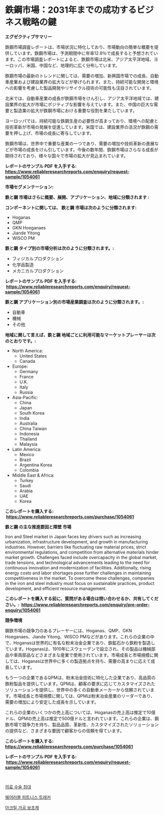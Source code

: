 <p><h1>鉄鋼市場：2031年までの成功するビジネス戦略の鍵</h1></p><p><strong>エグゼクティブサマリー</strong></p>
<p><p>鉄鋼市場調査レポートは、市場状況に特化しており、市場動向の簡単な概要を提供しています。鉄鋼市場は、予測期間中に年率12.8％で成長すると予想されています。この市場調査レポートによると、鉄鋼市場は北米、アジア太平洋地域、ヨーロッパ、米国、中国など、地理的に広く分布しています。</p><p>鉄鋼市場の最新のトレンドに関しては、需要の増加、新興国市場での成長、自動車産業および建設業界の拡大などが挙げられます。また、持続可能な開発と環境への影響を考慮した製品開発やリサイクル技術の可能性も注目されています。</p><p>北米では、自動車産業の成長が鉄鋼市場をけん引し、アジア太平洋地域では、建設業界の拡大が市場にポジティブな影響を与えています。また、中国の巨大な需要と製造業の拡大が鉄鋼市場における重要な役割を果たしています。</p><p>ヨーロッパでは、持続可能な鉄鋼生産の必要性が高まっており、環境への配慮と技術革新が市場の発展を促進しています。米国では、建設業界の活況が鉄鋼の需要を押し上げ、市場の成長に寄与しています。</p><p>鉄鋼市場は、世界中で重要な産業の一つであり、需要の増加や技術革新の進展などが市場の成長をけん引しています。今後の数年間、鉄鋼市場はさらなる成長が期待されており、様々な国々で市場の拡大が見込まれています。</p></p>
<p><strong>レポートのサンプル PDF を入手する: <a href="https://www.reliableresearchreports.com/enquiry/request-sample/1054061">https://www.reliableresearchreports.com/enquiry/request-sample/1054061</a></strong></p>
<p><strong>市場セグメンテーション:</strong></p>
<p><strong> 鉄と鋼 市場はさらに概要、展開、アプリケーション、地域に分類されます :</strong></p>
<p><strong>コンポーネントに関しては、 鉄と鋼 市場は次のように分類されます: &nbsp;</strong></p>
<p><ul><li>Hoganas</li><li>QMP</li><li>GKN Hoeganaes</li><li>Jiande Yitong</li><li>WISCO PM</li></ul></p>
<p><strong> 鉄と鋼 タイプ別の市場分析は次のように分類されます。:</strong></p>
<p><ul><li>フィジカルプロダクション</li><li>化学品製造</li><li>メカニカルプロダクション</li></ul></p>
<p><strong>レポートのサンプル PDF を入手する: &nbsp;<a href="https://www.reliableresearchreports.com/enquiry/request-sample/1054061">https://www.reliableresearchreports.com/enquiry/request-sample/1054061</a></strong></p>
<p><strong> 鉄と鋼 アプリケーション別の市場産業調査は次のように分類されます。:</strong></p>
<p><ul><li>自動車</li><li>機械</li><li>その他</li></ul></p>
<p><strong>地域に関して言えば、鉄と鋼 地域ごとに利用可能なマーケットプレーヤーは次のとおりです。:</strong></p>
<p><ul>
    <li>
        North America:
        <ul>
            <li>United States</li>
            <li>Canada</li>
        </ul>
    </li>
    <li>
        Europe:
        <ul>
            <li>Germany</li>
            <li>France</li>
            <li>U.K.</li>
            <li>Italy</li>
            <li>Russia</li>
        </ul>
    </li>
    <li>
        Asia-Pacific:
        <ul>
            <li>China</li>
            <li>Japan</li>
            <li>South Korea</li>
            <li>India</li>
            <li>Australia</li>
            <li>China Taiwan</li>
            <li>Indonesia</li>
            <li>Thailand</li>
            <li>Malaysia</li>
        </ul>
    </li>
    <li>
        Latin America:
        <ul>
            <li>Mexico</li>
            <li>Brazil</li>
            <li>Argentina Korea</li>
            <li>Colombia</li>
        </ul>
    </li>
    <li>
        Middle East & Africa:
        <ul>
            <li>Turkey</li>
            <li>Saudi</li>
            <li>Arabia</li>
            <li>UAE</li>
            <li>Korea</li>
        </ul>
    </li>
    </ul></p>
<p><strong>このレポートを購入する: &nbsp;<a href="https://www.reliableresearchreports.com/purchase/1054061">https://www.reliableresearchreports.com/purchase/1054061</a></strong></p>
<p><strong>鉄と鋼 の主な推進要因と障壁 市場</strong></p>
<p><p>Iron and Steel market in Japan faces key drivers such as increasing urbanization, infrastructure development, and growth in manufacturing industries. However, barriers like fluctuating raw material prices, strict environmental regulations, and competition from alternative materials hinder market growth. Challenges faced include overcapacity in the global market, trade tensions, and technological advancements leading to the need for continuous innovation and modernization of facilities. Additionally, rising energy costs and labor shortages pose further challenges in maintaining competitiveness in the market. To overcome these challenges, companies in the iron and steel industry must focus on sustainable practices, product development, and efficient resource management.</p></p>
<p><strong>このレポートを購入する前に、質問がある場合は問い合わせるか、共有してください。:&nbsp; <a href="https://www.reliableresearchreports.com/enquiry/pre-order-enquiry/1054061">https://www.reliableresearchreports.com/enquiry/pre-order-enquiry/1054061</a></strong></p>
<p><strong>競争環境</strong></p>
<p><p>鋼鉄市場の競争力のあるプレーヤーには、Hoganas、QMP、GKN Hoeganaes、Jiande Yitong、WISCO PMなどがあります。これらの企業の中で、Hoganasは世界的に有名な粉末冶金企業であり、鉄鉱石から鉄粉を製造しています。Hoganasは、1910年にスウェーデンで設立され、その製品は機械部品や車両部品などさまざまな産業で使用されています。市場成長と市場規模に関しては、Hoganasは世界中に多くの製造拠点を持ち、需要の高まりに応えて成長しています。</p><p>もう一つの企業であるQPMは、粉末冶金技術に特化した企業であり、高品質の鉄粉製品を提供しています。QPMは、顧客の要求に応じてカスタマイズされたソリューションを提供し、世界中の多くの自動車メーカーから信頼されています。市場成長と市場規模に関しては、QPMは粉末冶金産業のリーダーであり、需要の増加により安定した成長を示しています。</p><p>これらの企業のいくつかの売上高については、Hoganasの売上高は推定で10億ドル、QPMの売上高は推定で500億ドルと言われています。これらの企業は、鋼鉄市場で競争力を持ち、製品品質、革新性、カスタマイズされたソリューションの提供など、さまざまな要因で顧客からの信頼を得ています。</p></p>
<p><strong>このレポートを購入する: &nbsp; <a href="https://www.reliableresearchreports.com/purchase/1054061">https://www.reliableresearchreports.com/purchase/1054061</a></strong></p>
<p><strong>レポートのサンプル PDF を入手する: &nbsp;<a href="https://www.reliableresearchreports.com/enquiry/request-sample/1054061">https://www.reliableresearchreports.com/enquiry/request-sample/1054061</a></strong><strong></strong></p>
<p>&nbsp;</p>
<p><p><a href="https://github.com/CorEmtymerich56566/Market-Research-Report-List-1/blob/main/83173395010.md">의료 수술 침대</a></p><p><a href="https://medium.com/@fernandotryo5lson96765/quot-%EC%B0%A9%EC%9A%A9%ED%98%95-%ED%94%BC%ED%8A%B8%EB%8B%88%EC%8A%A4-%ED%8A%B8%EB%9E%98%EC%BB%A4-%EC%8B%9C%EC%9E%A5%EC%9D%80-%EC%8B%9C%EC%9E%A5-%EC%A0%90%EC%9C%A0%EC%9C%A8-%EC%8B%9C%EC%9E%A5-%EB%8F%99%ED%96%A5-%EB%B0%8F-%EC%8B%9C%EC%9E%A5-%EC%84%B1%EC%9E%A5%EC%97%90-%EB%8C%80%ED%95%9C-%EC%A0%95%EB%B3%B4%EB%A5%BC-%EC%A0%9C%EA%B3%B5%ED%95%A9%EB%8B%88%EB%8B%A4-quot-059e20e542e1">웨어러블 피트니스 트래커</a></p><p><a href="https://medium.com/@dudleyferry/2024%EB%85%84%EB%B6%80%ED%84%B0-2031%EB%85%84%EA%B9%8C%EC%A7%80-%EA%B8%B0%EA%B0%84%EC%9D%84-%EB%8C%80%EC%83%81%EC%9C%BC%EB%A1%9C-%ED%95%9C-%EC%95%84%ED%81%AC%EB%A6%B4-%ED%94%84%EB%A1%9C%EC%84%B8%EC%8B%B1-%EC%97%90%EC%9D%B4%EB%93%9C-%EC%8B%9C%EC%9E%A5-%EB%B6%84%EC%84%9D-%EB%B0%8F-%EA%B7%9C%EB%AA%A8-%EC%A0%84%EB%A7%9D-bd7d1700dfd2">아크릴 가공 보조제</a></p></p>